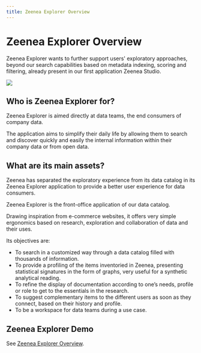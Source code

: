 ```yaml
---
title: Zeenea Explorer Overview
---
```


# Zeenea Explorer Overview

Zeenea Explorer wants to further support users' exploratory approaches, beyond our search capabilities based on metadata indexing, scoring and filtering, already present in our first application Zeenea Studio.

  ![](/img/zeenea-explorer.png)

## Who is Zeenea Explorer for?
Zeenea Explorer is aimed directly at data teams, the end consumers of company data.

The application aims to simplify their daily life by allowing them to search and discover quickly and easily the internal information within their company data or from open data.

## What are its main assets?
Zeenea has separated the exploratory experience from its data catalog in its Zeenea Explorer application to provide a better user experience for data consumers.

Zeenea Explorer is the front-office application of our data catalog.

Drawing inspiration from e-commerce websites, it offers very simple ergonomics based on research, exploration and collaboration of data and their uses.

Its objectives are:

* To search in a customized way through a data catalog filled with thousands of information.
* To provide a profiling of the items inventoried in Zeenea, presenting statistical signatures in the form of graphs, very useful for a synthetic analytical reading.
* To refine the display of documentation according to one’s needs, profile or role to get to the essentials in the research.
* To suggest complementary items to the different users as soon as they connect, based on their history and profile.
* To be a workspace for data teams during a use case.

## Zeenea Explorer Demo

See [Zeenea Explorer Overview](https://www.loom.com/share/38882344634f432690f40256c7b624d3?t=3).

